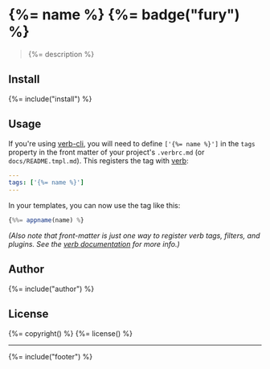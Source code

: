 # {%= name %} {%= badge("fury") %}

> {%= description %}

## Install
{%= include("install") %}

## Usage

If you're using [verb-cli][verb-cli], you will need to define `['{%= name %}']` in the `tags` property in the front matter of your project's `.verbrc.md` (or `docs/README.tmpl.md`). This registers the tag with [verb][verb]:

```yaml
---
tags: ['{%= name %}']
---
```
In your templates, you can now use the tag like this:

```js
{%%= appname(name) %}
```

_(Also note that front-matter is just one way to register verb tags, filters, and plugins. See the [verb documentation][docs] for more info.)_

## Author
{%= include("author") %}

## License
{%= copyright() %}
{%= license() %}

***

{%= include("footer") %}

[verb]: https://github.com/assemble/verb
[docs]: https://github.com/assemble/verb/blob/master/DOCS.md#tags
[verb-cli]: https://github.com/assemble/verb-cli